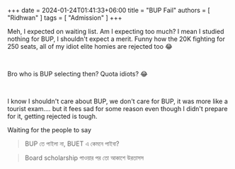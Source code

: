 +++ 
date = 2024-01-24T01:41:33+06:00
title = "BUP Fail"
authors = [ "Ridhwan" ]
tags = [ "Admission" ]
+++

Meh, I expected on waiting list. Am I expecting too much? I mean I studied nothing for BUP, I shouldn't expect a merit. Funny how the 20K fighting for 250 seats, all of my idiot elite homies are rejected too 😂

<br>

Bro who is BUP selecting then? Quota idiots? 😂

<br>

I know I shouldn't care about BUP, we don't care for BUP, it was more like a tourist exam.... but it fees sad for some reason even though I didn't prepare for it, getting rejected is tough.


Waiting for the people to say

> BUP  তে পাইলা না, BUET এ কেমনে পাইবা?

> Board scholarship পাওয়ার পর তো আকাশে উরতাসস





